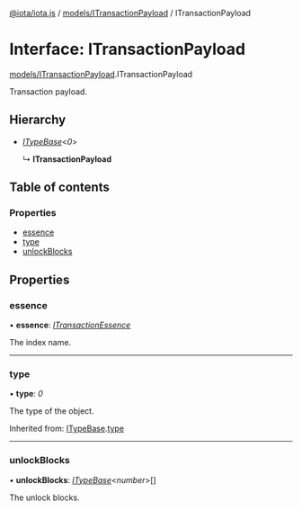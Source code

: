 [@iota/iota.js](../../README.md) / [models/ITransactionPayload](../../modules/models_itransactionpayload.md) / ITransactionPayload

# Interface: ITransactionPayload

[models/ITransactionPayload](../../modules/models_itransactionpayload.md).ITransactionPayload

Transaction payload.

## Hierarchy

* [*ITypeBase*](itypebase.itypebase.md)<*0*\>

  ↳ **ITransactionPayload**

## Table of contents

### Properties

- [essence](itransactionpayload.itransactionpayload.md#essence)
- [type](itransactionpayload.itransactionpayload.md#type)
- [unlockBlocks](itransactionpayload.itransactionpayload.md#unlockblocks)

## Properties

### essence

• **essence**: [*ITransactionEssence*](itransactionessence.itransactionessence.md)

The index name.

___

### type

• **type**: *0*

The type of the object.

Inherited from: [ITypeBase](itypebase.itypebase.md).[type](itypebase.itypebase.md#type)

___

### unlockBlocks

• **unlockBlocks**: [*ITypeBase*](itypebase.itypebase.md)<*number*\>[]

The unlock blocks.
